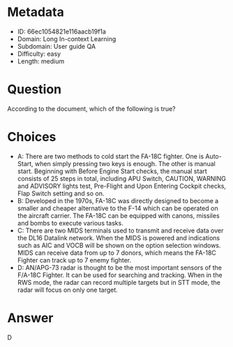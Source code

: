 # Metadata

- ID: 66ec1054821e116aacb19f1a
- Domain: Long In-context Learning
- Subdomain: User guide QA
- Difficulty: easy
- Length: medium

# Question

According to the document, which of the following is true?

# Choices

- A: There are two methods to cold start the FA-18C fighter. One is Auto-Start, when simply pressing two keys is enough. The other is manual start. Beginning with Before Engine Start checks, the manual start consists of 25 steps in total, including APU Switch, CAUTION, WARNING and ADVISORY lights test, Pre-Flight and Upon Entering Cockpit checks, Flap Switch setting and so on.
- B: Developed in the 1970s, FA-18C was directly designed to become a smaller and cheaper alternative to the F-14 which can be operated on the aircraft carrier. The FA-18C can be equipped with canons, missiles and bombs to execute various tasks.
- C: There are two MIDS terminals used to transmit and receive data over the DL16 Datalink network. When the MIDS is powered and indications such as AIC and VOCB will be shown on the option selection windows. MIDS can receive data from up to 7 donors, which means the FA-18C Fighter can track up to 7 enemy fighter.
- D: AN/APG-73 radar is thought to be the most important sensors of the F/A-18C Fighter. It can be used for searching and tracking. When in the RWS mode, the radar can record multiple targets but in STT mode, the radar will focus on only one target.

# Answer

D
